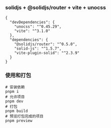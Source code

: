 ### solidjs + @solidjs/router + vite + unocss
```
{
  "devDependencies": {
    "unocss": "^0.45.29",
    "vite": "^3.1.0"
  },
  "dependencies": {
    "@solidjs/router": "^0.5.0",
    "solid-js": "^1.5.7",
    "vite-plugin-solid": "^2.3.9"
  }
}
```

### 使用和打包
```
# 安装依赖
pnpm i
# 允许项目
pnpm dev
# 打包
pnpm build
# 预览打包完成的项目
pnpm preview
```
